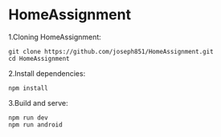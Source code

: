 # HomeAssignment
1.Cloning HomeAssignment:

	git clone https://github.com/joseph851/HomeAssignment.git
	cd HomeAssignment
	
2.Install dependencies:

	npm install


3.Build and serve:

	npm run dev 
	npm run android
